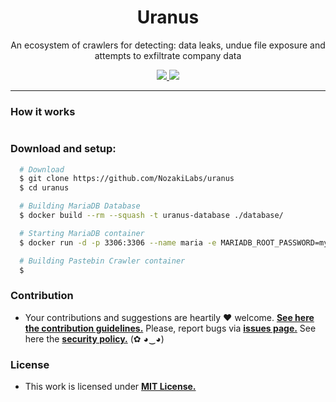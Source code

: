<p align="center">
  <h1 align="center">Uranus</h1>
  <p align="center">An ecosystem of crawlers for detecting: data leaks, undue file exposure and attempts to exfiltrate company data</p>

  <p align="center">
    <a href="https://github.com/NozakiLabs/uranus/blob/master/LICENSE.md">
      <img src="https://img.shields.io/badge/license-MIT-blue.svg">
    </a>
    <a href="https://github.com/NozakiLabs/uranus/releases">
      <img src="https://img.shields.io/badge/version-0.9-blue.svg">
    </a>
  </p>
</p>

---


### How it works

```
```

### Download and setup:

```bash
  # Download
  $ git clone https://github.com/NozakiLabs/uranus
  $ cd uranus

  # Building MariaDB Database
  $ docker build --rm --squash -t uranus-database ./database/

  # Starting MariaDB container
  $ docker run -d -p 3306:3306 --name maria -e MARIADB_ROOT_PASSWORD=mypassword uranus-database

  # Building Pastebin Crawler container
  $
```


### Contribution

- Your contributions and suggestions are heartily ♥ welcome. [**See here the contribution guidelines.**](/.github/CONTRIBUTING.md) Please, report bugs via [**issues page.**](https://github.com/NozakiLabs/uranus/issues) See here the [**security policy.**](./github/SECURITY.md) (✿ ◕‿◕) 

### License

- This work is licensed under [**MIT License.**](https://github.com/NozakiLabs/uranus/blob/master/LICENSE.md)